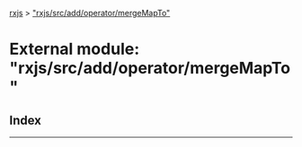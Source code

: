 [rxjs](../README.md) > ["rxjs/src/add/operator/mergeMapTo"](../modules/_rxjs_src_add_operator_mergemapto_.md)

# External module: "rxjs/src/add/operator/mergeMapTo"

## Index

---

